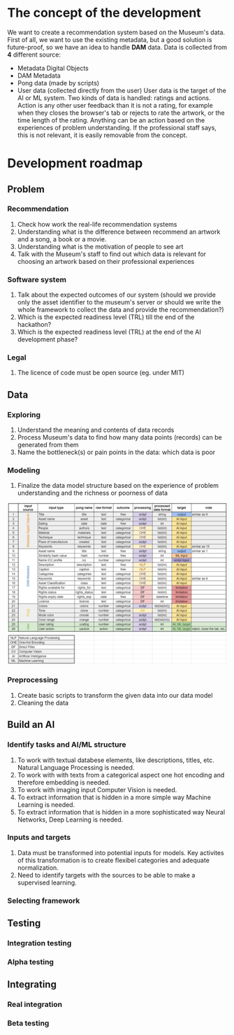 # The concept of the development

We want to create a recommendation system based on the Museum's data. First of all, we want to use the existing metadata, but a good solution is future-proof, so we have an idea to handle **DAM** data. 
Data is collected from **4** different source:
- Metadata Digital Objects
- DAM Metadata
- Pong data (made by scripts)
- User data (collected directly from the user)
User data is the target of the AI or ML system. Two kinds of data is handled: ratings and actions. Action is any other user feedback than it is not a rating, for example when they closes the browser's tab or rejects to rate the artwork, or the time length of the rating. Anything can be an action based on the experiences of problem understanding. If the professional staff says, this is not relevant, it is easily removable from the concept.

# Development roadmap

## Problem

### Recommendation

1. Check how work the real-life recommendation systems
2. Understanding what is the difference between recommend an artwork and a song, a book or  a movie.
3. Understanding what is the motivation of people to see art
4. Talk with the Museum's staff to find out which data is relevant for choosing an artwork based on their professional experiences

### Software system

1. Talk about the expected outcomes of our system (should we provide only the asset identifier to the museum's server or should we write the whole framework to collect the data and provide the recommendation?)
2. Which is the expected readiness level (TRL) till the end of the hackathon?
3. Which is the expected readiness level (TRL) at the end of the AI development phase?

### Legal

1. The licence of code must be open source (eg. under MIT)

## Data

### Exploring

1. Understand the meaning and contents of data records
2. Process Museum's data to find how many data points (records) can be generated from them
3. Name the bottleneck(s) or pain points in the data: which data is poor

### Modeling

1. Finalize the data model structure based on the experience of problem understanding and the richness or poorness of data

![Datastructure](https://github.com/hyperrixel/pong/blob/main/ai_dev_plan_concept/datastructure.jpg "Datastructure")

### Preprocessing

1. Create basic scripts to transform the given data into our data model
2. Cleaning the data

## Build an AI

### Identify tasks and AI/ML structure

1. To work with textual databese elements, like descriptions, titles, etc. Natural Language Processing is needed.
2. To work with with texts from a categorical aspect one hot encoding and therefore embedding is needed.
3. To work with imaging input Computer Vision is needed.
4. To extract information that is hidden in a more simple way Machine Learning is needed.
5. To extract information that is hidden in a more sophisticated way Neural Networks, Deep Learning is needed.

### Inputs and targets

1. Data must be transformed into potential inputs for models. Key activites of this transformation is to create flexibel categories and adequate normalization.
2. Need to identify targets with the sources to be able to make a supervised learning.

### Selecting framework

## Testing

### Integration testing

### Alpha testing

## Integrating

### Real integration

### Beta testing
